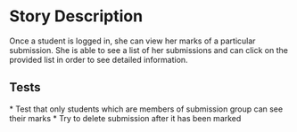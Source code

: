 Story Description
=================

Once a student is logged in, she can view her marks of a particular submission. She is able to see a list of her submissions and can click on the provided list in order to see detailed information.

Tests
-----

\* Test that only students which are members of submission group can see their marks \* Try to delete submission after it has been marked